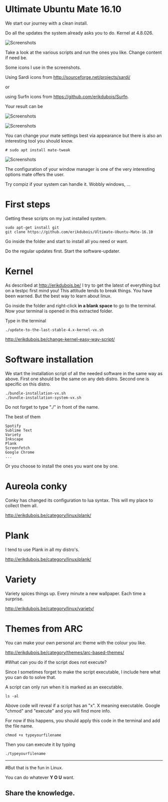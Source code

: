 # Ultimate Ubuntu Mate 16.10

We start our journey with a clean install. 

Do all the updates the system already asks you to do.
Kernel at 4.8.026.

![Screenshots](http://i.imgur.com/ZxDdJsF.png)

Take a look at the various scripts and run the ones you like. Change content if need be.


Some icons I use in the screenshots.


Using Sardi icons from  http://sourceforge.net/projects/sardi/

or 

using Surfn icons from https://github.com/erikdubois/Surfn.

Your result can be

![Screenshots](http://i.imgur.com/2I6lU9w.png)

![Screenshots](http://i.imgur.com/uy3OLY7.png)


You can change your mate settings best via appearance but there is also an interesting tool you should know.

	# sudo apt install mate-tweak

![Screenshots](http://i.imgur.com/O5kG3J7.png)

The configuration of your window manager is one of the very interesting options mate offers the user.

Try compiz if your system can handle it. Wobbly windows, ...


# First steps

Getting these scripts on my just installed system.

	sudo apt-get install git
	git clone https://github.com/erikdubois/Ultimate-Ubuntu-Mate-16.10

Go inside the folder and start to install all you need or want.


Do the regular updates first. Start the software-updater.




# Kernel

As described at http://erikdubois.be/ I try to get the latest of everything but on a testpc first mind you! This attitude tends to break things. You have been warned. But the best way to learn about linux.

Go inside the folder and right-click <b>in a blank space</b> to go to the terminal. Now your terminal is opened in this extracted folder.


Type in the terminal


	./update-to-the-last-stable-4.x-kernel-vx.sh 


http://erikdubois.be/change-kernel-easy-way-script/


# Software installation

We start the installation script of all the needed software in the same way as above. First one should be the same on any deb distro. Second one is specific on this distro.

	./bundle-installation-vx.sh
	./bundle-installation-system-vx.sh

Do not forget to type "./" in front of the name.

The best of them 

	Spotify
	Sublime Text
	Variety
	Inkscape
	Plank
	Screenfetch
	Google Chrome
	...

Or you choose to install the ones you want one by one.


# Aureola conky

Conky has changed its configuration to lua syntax.
This will my place to collect them all.

http://erikdubois.be/category/linux/plank/


# Plank

I tend to use Plank in all my distro's.

http://erikdubois.be/category/linux/plank/


# Variety 

Variety spices things up. Every minute a new wallpaper. Each time a surprise.

http://erikdubois.be/category/linux/variety/


# Themes from ARC

You can make your own personal arc theme with the colour you like.

http://erikdubois.be/category/themes/arc-based-themes/




#What can you do if the script does not execute?

Since I sometimes forget to make the script executable, I include here what you can do to solve that.

A script can only run when it is marked as an executable.

	ls -al 

Above code will reveal if a script has an "x". X meaning executable.
Google "chmod" and "execute" and you will find more info.

For now if this happens, you should apply this code in the terminal and add the file name.

	chmod +x typeyourfilename

Then you can execute it by typing

	./typeyourfilename



------------------------------------
#But that is the fun in Linux.

You can do whatever <b>Y O U</b> want.

Share the knowledge.
------------------------------------



